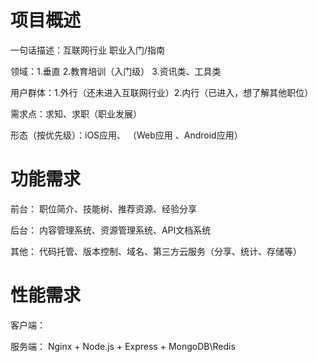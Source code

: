 项目概述
========
一句话描述：互联网行业 职业入门/指南

领域：1.垂直 2.教育培训（入门级） 3.资讯类、工具类

用户群体：1.外行（还未进入互联网行业）2.内行（已进入，想了解其他职位）

需求点：求知、求职（职业发展）

形态（按优先级）：iOS应用、 （Web应用 、Android应用）


功能需求
========
前台：
职位简介、技能树、推荐资源、经验分享

后台：
内容管理系统、资源管理系统、API文档系统

其他：
代码托管、版本控制、域名、第三方云服务（分享、统计、存储等）

性能需求
=========
客户端：

服务端：
Nginx + Node.js + Express + MongoDB\Redis
